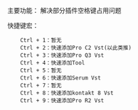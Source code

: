 主要功能：
        解决部分插件空格键占用问题


        
快捷键宏：

        Ctrl + 1：暂无
        Ctrl + 2：快速添加Pro C2 Vst(以此类推)
        Ctrl + 3：快速添加Pro Q3 Vst
        Ctrl + 4：快速添加Tool
        Ctrl + 5：暂无
        Ctrl + 6：快速添加Serum Vst
        Ctrl + 7：暂无
        Ctrl + 8：快速添加kontakt 8 Vst
        Ctrl + 9：快速添加Pro R2 Vst
